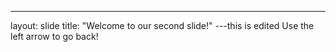 ---
layout: slide
title: "Welcome to our second slide!"
---this is edited
Use the left arrow to go back!

